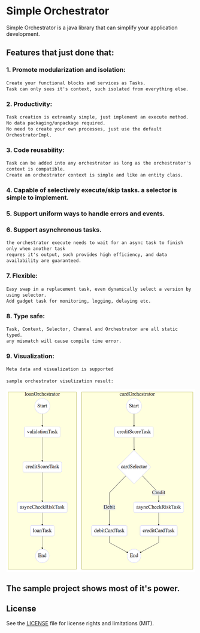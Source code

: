 # Simple Orchestrator

Simple Orchestrator is a java library that can simplify your application development.

## Features that just done that:

### 1. Promote modularization and isolation:
    Create your functional blocks and services as Tasks.
    Task can only sees it's context, such isolated from everything else.

### 2. Productivity:
    Task creation is extreamly simple, just implement an execute method.
    No data packaging/unpackage required.
    No need to create your own processes, just use the default OrchestratorImpl.

### 3. Code reusability:
    Task can be added into any orchestrator as long as the orchestrator's context is compatible.
    Create an orchestrator context is simple and like an entity class.

### 4. Capable of selectively execute/skip tasks. a selector is simple to implement.

### 5. Support uniform ways to handle errors and events.

### 6. Support asynchronous tasks.
    the orchestrator execute needs to wait for an async task to finish only when another task
    requres it's output, such provides high efficiency, and data availability are guaranteed.

### 7. Flexible:
    Easy swap in a replacement task, even dynamically select a version by using selector.
    Add gadget task for monitoring, logging, delaying etc.

### 8. Type safe:
    Task, Context, Selector, Channel and Orchestrator are all static typed.
    any mismatch will cause compile time error.

### 9. Visualization:
    Meta data and visualization is supported
    
    sample orchestrator visulization result:
![Visual](samples/visual.png)
## The sample project shows most of it's power.

## License

See the [LICENSE](LICENSE.md) file for license rights and limitations (MIT).